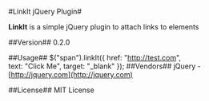 #LinkIt jQuery Plugin#

**LinkIt** is a simple jQuery plugin to attach links to elements

##Version##
0.2.0

##Usage##
    $("span").linkIt({
		href: "http://test.com",	
		text: "Click Me",
		target: "_blank"
	});
##Vendors##
jQuery - [http://jquery.com](http://jquery.com)

##License##
MIT License